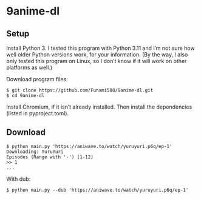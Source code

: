 # 9anime-dl

## Setup
Install Python 3. I tested this program with Python 3.11
and I’m not sure how well older Python versions work, for your information.
(By the way, I also only tested this program on Linux,
so I don’t know if it will work on other platforms as well.)

Download program files:
```
$ git clone https://github.com/Funami580/9anime-dl.git
$ cd 9anime-dl
```

Install Chromium, if it isn’t already installed.
Then install the dependencies (listed in pyproject.toml).

## Download
```
$ python main.py 'https://aniwave.to/watch/yuruyuri.p6q/ep-1'
Downloading: YuruYuri
Episodes (Range with '-') [1-12]
>> 1
...
```

With dub:
```
$ python main.py --dub 'https://aniwave.to/watch/yuruyuri.p6q/ep-1'
```
